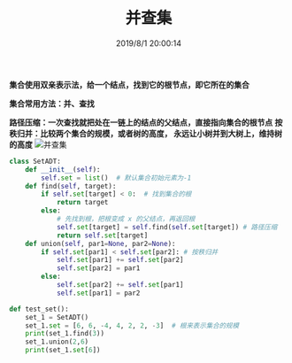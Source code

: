 ﻿---
title: 并查集
categories:
- DSA
- DS
tags:
- 并查集
date: 2019/8/1 20:00:14
updated: 2020/12/10 12:00:14
---



**集合使用双亲表示法，给一个结点，找到它的根节点，即它所在的集合**

**集合常用方法：并、查找**

**路径压缩：一次查找就把处在一链上的结点的父结点，直接指向集合的根节点**
**按秩归并：比较两个集合的规模，或者树的高度，
永远让小树并到大树上，维持树的高度**
![并查集](https://gitee.com/gaoyi-ai/image-bed/raw/master/images/20191103203205654.jpg)

```python
class SetADT:
    def __init__(self):
        self.set = list()  # 默认集合初始元素为-1 
    def find(self, target):
        if self.set[target] < 0:  # 找到集合的根
            return target
        else:
            # 先找到根，把根变成 x 的父结点，再返回根
            self.set[target] = self.find(self.set[target]) # 路径压缩
            return self.set[target]
    def union(self, par1=None, par2=None):
        if self.set[par1] < self.set[par2]: # 按秩归并
            self.set[par1] += self.set[par2]
            self.set[par2] = par1
        else:
            self.set[par2] += self.set[par1]
            self.set[par1] = par2
```

```python
def test_set():
    set_1 = SetADT()
    set_1.set = [6, 6, -4, 4, 2, 2, -3]  # 根来表示集合的规模
    print(set_1.find(3))
    set_1.union(2,6)
    print(set_1.set[6])
```

